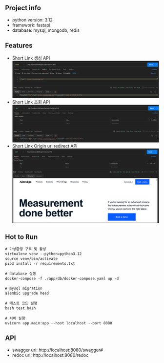 ## Project info
- python version: 3.12
- framework: fastapi
- database: mysql, mongodb, redis

## Features
- Short Link 생성 API
![img.png](img.png)
- Short Link 조회 API
![img_1.png](img_1.png)
- Short Link Origin url redirect API
![img_2.png](img_2.png)

## Hot to Run
```shell
# 가상환경 구축 및 활성 
virtualenv venv --python=python3.12
source venv/bin/activate
pip3 install -r requirements.txt

# database 실행
docker-compose -f ./app/db/docker-compose.yaml up -d

# mysql migration
alembic upgrade head

# 테스트 코드 실행
bash test.bash

# 서버 실행
uvicorn app.main:app --host localhost --port 8080
```

## API
- swagger url: http://localhost:8080/swagger#
- redoc url: http://localhost:8080/redoc
